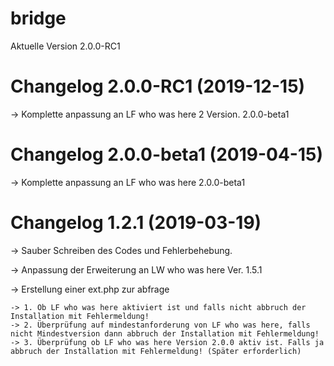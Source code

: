 # bridge

Aktuelle Version 2.0.0-RC1

# Changelog 2.0.0-RC1 (2019-12-15)

-> Komplette anpassung an LF who was here 2 Version. 2.0.0-beta1

# Changelog 2.0.0-beta1 (2019-04-15)

-> Komplette anpassung an LF who was here 2.0.0-beta1

# Changelog 1.2.1 (2019-03-19)


-> Sauber Schreiben des Codes und Fehlerbehebung.

-> Anpassung der Erweiterung an LW who was here Ver. 1.5.1

-> Erstellung einer ext.php zur abfrage 
    
    -> 1. Ob LF who was here aktiviert ist und falls nicht abbruch der Installation mit Fehlermeldung!
    -> 2. Überprüfung auf mindestanforderung von LF who was here, falls nicht Mindestversion dann abbruch der Installation mit Fehlermeldung!
    -> 3. Überprüfung ob LF who was here Version 2.0.0 aktiv ist. Falls ja abbruch der Installation mit Fehlermeldung! (Später erforderlich) 
